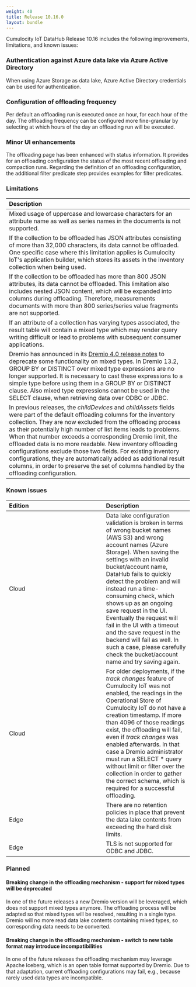 ```yaml
---
weight: 40
title: Release 10.16.0
layout: bundle
---
```


Cumulocity IoT DataHub Release 10.16 includes the following improvements, limitations, and known issues:

### Authentication against Azure data lake via Azure Active Directory

When using Azure Storage as data lake, Azure Active Directory credentials can be used for authentication.

### Configuration of offloading frequency

Per default an offloading run is executed once an hour, for each hour of the day. The offloading frequency can be configured more fine-granular by selecting at which hours of the day an offloading run will be executed.

### Minor UI enhancements

The offloading page has been enhanced with status information. It provides for an offloading configuration the status of the most recent offloading and compaction runs. Regarding the definition of an offloading configuration, the additional filter predicate step provides examples for filter predicates.

### Limitations

|<div style="width:250px">Description</div>
|:---
|Mixed usage of uppercase and lowercase characters for an attribute name as well as series names in the documents is not supported.|
|If the collection to be offloaded has JSON attributes consisting of more than 32,000 characters, its data cannot be offloaded. One specific case where this limitation applies is Cumulocity IoT's application builder, which stores its assets in the inventory collection when being used.|
|If the collection to be offloaded has more than 800 JSON attributes, its data cannot be offloaded. This limitation also includes nested JSON content, which will be expanded into columns during offloading. Therefore, measurements documents with more than 800 series/series value fragments are not supported.|
|If an attribute of a collection has varying types associated, the result table will contain a mixed type which may render query writing difficult or lead to problems with subsequent consumer applications.|
|Dremio has announced in its [Dremio 4.0 release notes](https://docs.dremio.com/release-notes/40-release-notes.html#deprecations) to deprecate some functionality on mixed types. In Dremio 13.2, GROUP BY or DISTINCT over mixed type expressions are no longer supported. It is necessary to cast these expressions to a simple type before using them in a GROUP BY or DISTINCT clause. Also mixed type expressions cannot be used in the SELECT clause, when retrieving data over ODBC or JDBC.|
|In previous releases, the *childDevices* and *childAssets* fields were part of the default offloading columns for the inventory collection. They are now excluded from the offloading process as their potentially high number of list items leads to problems. When that number exceeds a corresponding Dremio limit, the offloaded data is no more readable. New inventory offloading configurations exclude those two fields. For existing inventory configurations, they are automatically added as additional result columns, in order to preserve the set of columns handled by the offloading configuration.|

### Known issues

|<div style="width:250px">Edition|Description|
|:---|:---|
|Cloud|Data lake configuration validation is broken in terms of wrong bucket names (AWS S3) and wrong account names (Azure Storage). When saving the settings with an invalid bucket/account name, DataHub fails to quickly detect the problem and will instead run a time-consuming check, which shows up as an ongoing save request in the UI. Eventually the request will fail in the UI with a timeout and the save request in the backend will fail as well. In such a case, please carefully check the bucket/account name and try saving again.|
|Cloud|For older deployments, if the *track changes* feature of Cumulocity IoT was not enabled, the readings in the Operational Store of Cumulocity IoT do not have a creation timestamp. If more than 4096 of those readings exist, the offloading will fail, even if *track changes* was enabled afterwards. In that case a Dremio administrator must run a SELECT * query without limit or filter over the collection in order to gather the correct schema, which is required for a successful offloading.|
|Edge|There are no retention policies in place that prevent the data lake contents from exceeding the hard disk limits.|
|Edge|TLS is not supported for ODBC and JDBC.|

### Planned

#### Breaking change in the offloading mechanism - support for mixed types will be deprecated

In one of the future releases a new Dremio version will be leveraged, which does not support mixed types anymore. The offloading process will be adapted so that mixed types will be resolved, resulting in a single type. Dremio will no more read data lake contents containing mixed types, so corresponding data needs to be converted.

#### Breaking change in the offloading mechanism - switch to new table format may introduce incompatibilities

In one of the future releases the offloading mechanism may leverage Apache Iceberg, which is an open table format supported by Dremio. Due to that adaptation, current offloading configurations may fail, e.g., because rarely used data types are incompatible.
